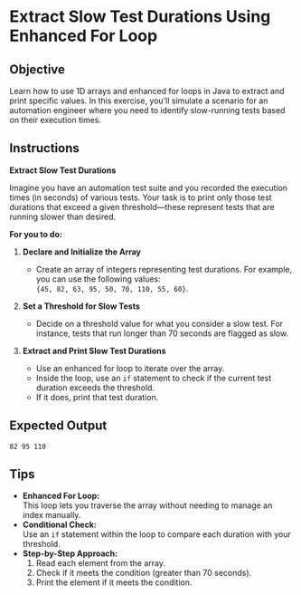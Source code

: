 # Extract Slow Test Durations Using Enhanced For Loop

## Objective
Learn how to use 1D arrays and enhanced for loops in Java to extract and print specific values. In this exercise, you'll simulate a scenario for an automation engineer where you need to identify slow-running tests based on their execution times.

## Instructions

**Extract Slow Test Durations**

Imagine you have an automation test suite and you recorded the execution times (in seconds) of various tests. Your task is to print only those test durations that exceed a given threshold—these represent tests that are running slower than desired.

**For you to do:**

1. **Declare and Initialize the Array**
   - Create an array of integers representing test durations. For example, you can use the following values:  
     `{45, 82, 63, 95, 50, 70, 110, 55, 60}`.

2. **Set a Threshold for Slow Tests**
   - Decide on a threshold value for what you consider a slow test. For instance, tests that run longer than 70 seconds are flagged as slow.

3. **Extract and Print Slow Test Durations**
   - Use an enhanced for loop to iterate over the array.
   - Inside the loop, use an `if` statement to check if the current test duration exceeds the threshold.
   - If it does, print that test duration.

## Expected Output
```
82 95 110
```
## Tips
- **Enhanced For Loop:**  
  This loop lets you traverse the array without needing to manage an index manually.
- **Conditional Check:**  
  Use an `if` statement within the loop to compare each duration with your threshold.
- **Step-by-Step Approach:**
   1. Read each element from the array.
   2. Check if it meets the condition (greater than 70 seconds).
   3. Print the element if it meets the condition.



